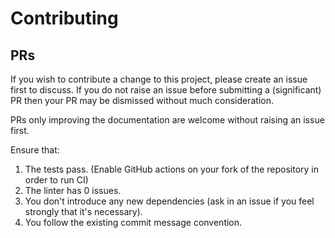 # Contributing

## PRs

If you wish to contribute a change to this project, please create an issue first to discuss.
If you do not raise an issue before submitting a (significant) PR then your PR may be dismissed without much consideration.

PRs only improving the documentation are welcome without raising an issue first.

Ensure that:

1. The tests pass. (Enable GitHub actions on your fork of the repository in order to run CI)
1. The linter has 0 issues.
1. You don't introduce any new dependencies (ask in an issue if you feel strongly that it's necessary).
1. You follow the existing commit message convention.
